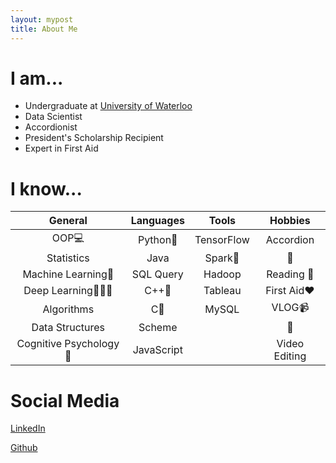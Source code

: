 ```yaml
---
layout: mypost
title: About Me
---
```


# I am...

 * Undergraduate at [University of Waterloo](https://uwaterloo.ca)
 * Data Scientist
 * Accordionist
 * President's Scholarship Recipient
 * Expert in First Aid
 
 
# I know...

|General             |Languages |Tools     |Hobbies|
|:-:                 |:-:       |:-:       |:-:|
|OOP💻                |Python🐍    |TensorFlow|Accordion|
|Statistics          |Java      |Spark🌟    |🏸️|
|Machine Learning🤖️    |SQL Query |Hadoop    |Reading 📖|
|Deep Learning🤖️🤖️🤖️       |C++👨       |Tableau   |First Aid❤️|
|Algorithms          |C👦         |MySQL     | VLOG📹|
|Data Structures     |Scheme    |　|🏓️|
|Cognitive Psychology 🧠|JavaScript||Video Editing|


# Social Media

[LinkedIn](https://www.linkedin.com/in/ryanxjhan/)

[Github](https://github.com/ryanxjhan)

